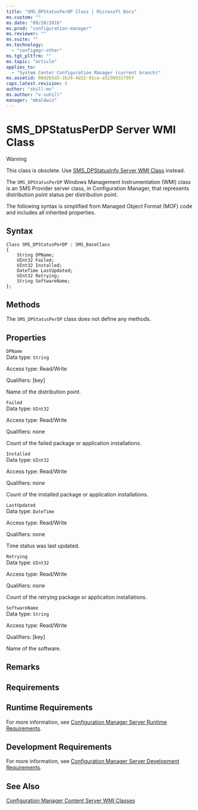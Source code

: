 ```yaml
---
title: "SMS_DPStatusPerDP Class | Microsoft Docs"
ms.custom: ""
ms.date: "09/20/2016"
ms.prod: "configuration-manager"
ms.reviewer: ""
ms.suite: ""
ms.technology:
  - "configmgr-other"
ms.tgt_pltfrm: ""
ms.topic: "article"
applies_to:
  - "System Center Configuration Manager (current branch)"
ms.assetid: 00d2b5d3-1b24-4d22-91ce-a5238931f95f
caps.latest.revision: 5
author: "shill-ms"
ms.author: "v-suhill"
manager: "mbaldwin"
---
```

# SMS_DPStatusPerDP Server WMI Class
> [!WARNING]
>  This class is obsolete. Use [SMS_DPStatusInfo Server WMI Class](../../../develop/reference/core/servers/configure/sms_dpstatusinfo-server-wmi-class.md) instead.  

 The `SMS_DPStatusPerDP` Windows Management Instrumentation (WMI) class is an SMS Provider server class, in Configuration Manager, that represents distribution point status per distribution point.  

 The following syntax is simplified from Managed Object Format (MOF) code and includes all inherited properties.  

## Syntax  

```  
Class SMS_DPStatusPerDP : SMS_BaseClass  
{  
    String DPName;  
    UInt32 Failed;  
    UInt32 Installed;  
    DateTime LastUpdated;  
    UInt32 Retrying;  
    String SoftwareName;  
};  
```  

## Methods  
 The `SMS_DPStatusPerDP` class does not define any methods.  

## Properties  
 `DPName`  
 Data type: `String`  

 Access type: Read/Write  

 Qualifiers: [key]  

 Name of the distribution point.  

 `Failed`  
 Data type: `UInt32`  

 Access type: Read/Write  

 Qualifiers: none  

 Count of the failed package or application installations.  

 `Installed`  
 Data type: `UInt32`  

 Access type: Read/Write  

 Qualifiers: none  

 Count of the installed package or application installations.  

 `LastUpdated`  
 Data type: `DateTime`  

 Access type: Read/Write  

 Qualifiers: none  

 Time  status was last updated.  

 `Retrying`  
 Data type: `UInt32`  

 Access type: Read/Write  

 Qualifiers: none  

 Count of the retrying package or application installations.  

 `SoftwareName`  
 Data type: `String`  

 Access type: Read/Write  

 Qualifiers: [key]  

 Name of the software.  

## Remarks  

## Requirements  

## Runtime Requirements  
 For more information, see [Configuration Manager Server Runtime Requirements](../../../develop/core/reqs/server-runtime-requirements.md).  

## Development Requirements  
 For more information, see [Configuration Manager Server Development Requirements](../../../develop/core/reqs/server-development-requirements.md).  

## See Also  
 [Configuration Manager Content Server WMI Classes](../../../develop/reference/core/servers/configure/content-server-wmi-classes.md)
